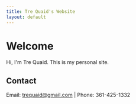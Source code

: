 ```yaml
---
title: Tre Quaid's Website
layout: default
---
```


# Welcome

Hi, I'm Tre Quaid. This is my personal site.

## Contact
Email: trequaid@gmail.com | Phone: 361-425-1332